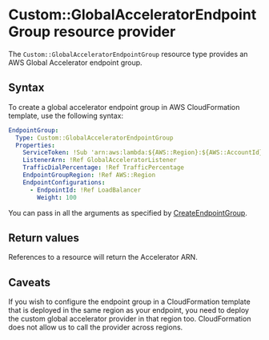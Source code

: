 # Custom::GlobalAcceleratorEndpointGroup resource provider
The `Custom::GlobalAcceleratorEndpointGroup` resource type provides an AWS Global Accelerator endpoint group.

## Syntax
To create a global accelerator endpoint group in AWS CloudFormation template, use the following syntax:

```yaml
EndpointGroup:
  Type: Custom::GlobalAcceleratorEndpointGroup
  Properties:
    ServiceToken: !Sub 'arn:aws:lambda:${AWS::Region}:${AWS::AccountId}:function:cfn-global-accelerator-provider'
    ListenerArn: !Ref GlobalAcceleratorListener
    TrafficDialPercentage: !Ref TrafficPercentage
    EndpointGroupRegion: !Ref AWS::Region
    EndpointConfigurations:
      - EndpointId: !Ref LoadBalancer
        Weight: 100
```

You can pass in all the arguments as specified by [CreateEndpointGroup](https://docs.aws.amazon.com/global-accelerator/latest/api/API_CreateEndpointGroup.html).

## Return values
References to a resource will return the Accelerator ARN.

## Caveats
If you wish to configure the endpoint group in a CloudFormation template that is deployed in the same region as your endpoint, you
need to deploy the custom global accelerator provider in that region too. CloudFormation does not allow us to call the 
provider across regions. 

